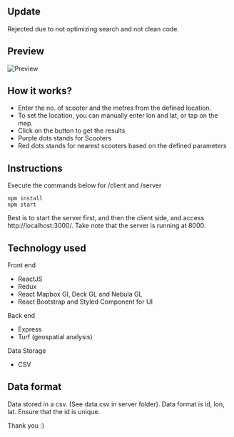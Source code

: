## Update
Rejected due to not optimizing search and not clean code.

## Preview
![Preview](https://i.gyazo.com/3edeaead3bc2d3c6c63505e776c34691.gif)
## How it works?

- Enter the no. of scooter and the metres from the defined location.
- To set the location, you can manually enter lon and lat, or tap on the map.
- Click on the button to get the results
- Purple dots stands for Scooters
- Red dots stands for nearest scooters based on the defined parameters

## Instructions

Execute the commands below for /client and /server
```
npm install
npm start
```

Best is to start the server first, and then the client side, and access http://localhost:3000/.
Take note that the server is running at 8000.

## Technology used
Front end
- ReactJS
- Redux
- React Mapbox Gl, Deck GL and Nebula GL
- React Bootstrap and Styled Component for UI

Back end
- Express
- Turf (geospatial analysis)

Data Storage
- CSV

## Data format
Data stored in a csv. (See data.csv in server folder).
Data format is id, lon, lat.
Ensure that the id is unique.

Thank you :)